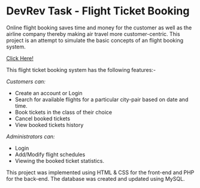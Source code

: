 # DevRev Task - Flight Ticket Booking
Online flight booking saves time and money for the customer as well as the airline company thereby making air travel more customer-centric. This project is an attempt to simulate the basic concepts of an flight booking system. 
<p><a href="https://chennaiairlines.000webhostapp.com/">Click Here!</a></p>

This flight ticket booking system has the following features:- 

*Customers can:*
* Create an account or Login 
* Search for available flights for a particular city-pair based on date and time.
* Book tickets in the class of their choice
* Cancel booked tickets
* View booked tickets history 

*Administrators can:*
* Login
* Add/Modify flight schedules
* Viewing the booked ticket statistics.


This project was implemented using HTML & CSS for the front-end and PHP for the back-end. The database was created and updated using MySQL.
